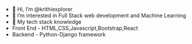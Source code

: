 - 👋 Hi, I’m @krithiexplorer
- 👀 I’m interested in Full Stack web development and Machine Learning
- 🌱 My tech stack knowledge
- Front End - HTML,CSS,Javascript,Bootstrap,React
- Backend - Python-Django framework
<!---
krithiexplorer/krithiexplorer is a ✨ special ✨ repository because its `README.md` (this file) appears on your GitHub profile.
You can click the Preview link to take a look at your changes.
--->
